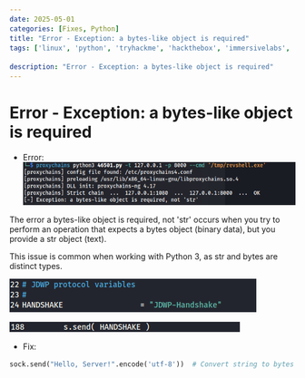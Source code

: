 ```yaml
---
date: 2025-05-01
categories: [Fixes, Python]
title: "Error - Exception: a bytes-like object is required"
tags: ['linux', 'python', 'tryhackme', 'hackthebox', 'immersivelabs', 'thm', 'iml', 'htb']

description: "Error - Exception: a bytes-like object is required"
---
```



 # Error - Exception: a bytes-like object is required

- Error:
![image1](../resources/7e6809ad82b14137941ad648eaeee055.png)

The error a bytes-like object is required, not 'str' occurs when you try to perform an operation that expects a bytes object (binary data), but you provide a str object (text).

This issue is common when working with Python 3, as str and bytes are distinct types.

![image2](../resources/b2f7513523324fd9ac5a58cb230f356d.png)

![image3](../resources/8925acb0683e445cae7b238b330fd103.png)

- Fix:

```python
sock.send("Hello, Server!".encode('utf-8'))  # Convert string to bytes
```
